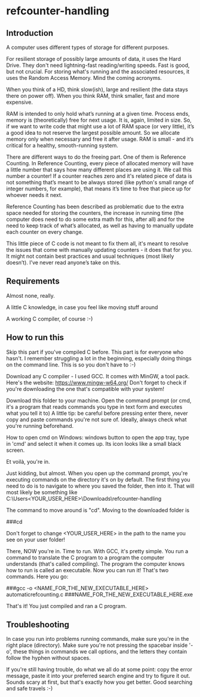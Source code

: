 # refcounter-handling

## Introduction

A computer uses different types of storage for different purposes.

For resilient storage of possibly large amounts of data, it uses the Hard Drive. They don't need lightning-fast reading/writing speeds. Fast is good, but not crucial. 
For storing what's running and the associated resources, it uses the Random Access Memory. Mind the coming acronyms.

When you think of a HD, think slow(ish), large and resilient (the data stays there on power off).
When you think RAM, think smaller, fast and more expensive.

RAM is intended to only hold what’s running at a given time. Process ends, memory is (theoretically) free for next usage. 
It is, again, limited in size. So, if we want to write code that might use a lot of RAM space (or very little), it’s a good idea to not reserve the largest possible amount. 
So we allocate memory only when necessary and free it after usage.
RAM is small - and it’s critical for a healthy, smooth-running system.

There are different ways to do the freeing part. One of them is Reference Counting.
In Reference Counting, every piece of allocated memory will have a little number that says how many different places are using it. We call this number a counter!
If a counter reaches zero and it's related piece of data is not something that’s meant to be always stored (like python's small range of integer numbers, for example), that means it’s time to free that piece up for whoever needs it next.

Reference Counting has been described as problematic due to the extra space needed for storing the counters, the increase in running time (the computer does need to do some extra math for this, after all) and for the need to keep track of what’s allocated, as well as having to manually update each counter on every change.

This little piece of C code is not meant to fix them all, it's meant to resolve the issues that come with manually updating counters - it does that for you. 
It might not contain best practices and usual techniques (most likely doesn’t). I’ve never read anyone’s take on this. 

## Requirements

Almost none, really.

  A little C knowledge, in case you feel like moving stuff around

  A working C compiler, of course :-)

## How to run this

Skip this part if you've compiled C before.
This part is for everyone who hasn't. I remember struggling a lot in the beginning, especially doing things on the command line. This is so you don't have to :-)

Download any C compiler - I used GCC. It comes with MinGW, a tool pack.
Here's the website: https://www.mingw-w64.org/
Don't forget to check if you're downloading the one that's compatible with your system!

Download this folder to your machine.
Open the command prompt (or cmd, it's a program that reads commands you type in text form and executes what you tell it to)
A little tip: be careful before pressing enter there, never copy and paste commands you're not sure of. Ideally, always check what you're running beforehand.

How to open cmd on Windows: windows button to open the app tray, type in 'cmd' and select it when it comes up.
Its icon looks like a small black screen.

Et voilà, you're in.

Just kidding, but almost. When you open up the command prompt, you're executing commands on the directory it's on by default. The first thing you need to do is to navigate to where you saved the folder, then into it. That will most likely be something like C:\Users\<YOUR_USER_HERE>\Downloads\refcounter-handling

The command to move around is "cd". Moving to the downloaded folder is 

  ###cd <PATH>

Don't forget to change <YOUR_USER_HERE> in the path to the name you see on your user folder!
  
There, NOW you're in. Time to run. With GCC, it's pretty simple. You run a command to translate the C program to a program the computer understands (that's called compiling). The program the computer knows how to run is called an executable. Now you can run it! That's two commands. Here you go:
  
  ###gcc -o <NAME_FOR_THE_NEW_EXECUTABLE_HERE> automaticrefcounting.c
  ###NAME_FOR_THE_NEW_EXECUTABLE_HERE.exe

That's it! You just compiled and ran a C program. 

## Troubleshooting

In case you run into problems running commands, make sure you're in the right place (directory). 
Make sure you're not pressing the spacebar inside '-o', these things in commands we call options, and the letters they contain follow the hyphen without spaces. 

If you're still having trouble, do what we all do at some point: copy the error message, paste it into your preferred search engine and try to figure it out. Sounds scary at first, but that's exactly how you get better. Good searching and safe travels :-)
